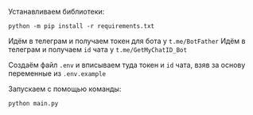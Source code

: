 Устанавливаем библиотеки:
```
python -m pip install -r requirements.txt
```

Идём в телеграм и получаем токен для бота у `t.me/BotFather`
Идём в телеграм и получаем `id` чата у `t.me/GetMyChatID_Bot`

Создаём файл `.env` и вписываем туда токен и `id` чата,
взяв за основу переменные из `.env.example`

Запускаем с помощью команды:
```bash
python main.py
```